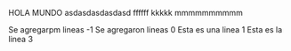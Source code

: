 HOLA MUNDO
asdasdasdasdasd
ffffff
kkkkk
mmmmmmmmmm


Se agregarpm lineas -1
Se agregaron lineas 0
Esta es una linea 1
Esta es la linea 3
